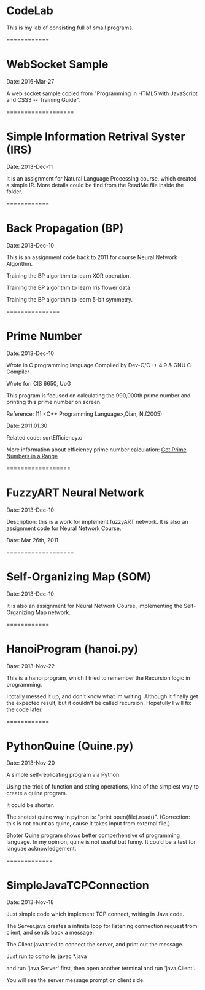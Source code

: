 CodeLab
=======

This is my lab of consisting full of small programs.

============

WebSocket Sample
============

Date: 2016-Mar-27

A web socket sample copied from "Programming in HTML5 with JavaScript and CSS3 -- Training Guide".

===================

Simple Information Retrival Syster (IRS)
==================

Date: 2013-Dec-11

It is an assignment for Natural Language Processing course, which created a simple IR. More details could be find from the ReadMe file inside the folder.

============

Back Propagation (BP)
============

Date: 2013-Dec-10

This is an assignment code back to 2011 for course Neural Network Algorithm.

Training the BP algorithm to learn XOR operation.

Training the BP algorithm to learn Iris flower data.

Training the BP algorithm to learn 5-bit symmetry.

===============

Prime Number
===============

Date: 2013-Dec-10

Wrote in C programming language Compiled by Dev-C/C++ 4.9 & GNU C Compiler

Wrote for: CIS 6650, UoG

This program is focused on calculating the 990,000th prime number and printing this prime number on screen.

Reference: [1] \<C++ Programming Language\>,Qian, N.(2005)

Date: 2011.01.30

Related code: sqrtEfficiency.c

More information about efficiency prime number calculation: [Get Prime Numbers in a Range](http://www.codeproject.com/Tips/732599/Get-Prime-Numbers-in-a-Range)

==================

FuzzyART Neural Network
==================

Date: 2013-Dec-10

Description: this is a work for implement fuzzyART network. It is also an assignment code for Neural Network Course.

Date: Mar 26th, 2011

===================

Self-Organizing Map (SOM)
==================

Date: 2013-Dec-10

It is also an assignment for Neural Network Course, implementing the Self-Organizing Map network.

============

HanoiProgram (hanoi.py)
============

Date: 2013-Nov-22

This is a hanoi program, which I tried to remember the Recursion logic in programming.

I totally messed it up, and don't know what im writing. Although it finally get the expected result, but it couldn't be called recursion. Hopefully I will fix the code later.

============

PythonQuine (Quine.py)
============
Date: 2013-Nov-20

A simple self-replicating program via Python.

Using the trick of function and string operations, kind of the simplest way to create a quine program.

It could be shorter.

The shotest quine way in python is: "print open(file).read()". (Correction: this is not count as quine, cause it takes input from external file.)

Shoter Quine program shows better comperhensive of programming language. In my opinion, quine is not useful but funny. It could be a test for languae acknowledgement.

=============

SimpleJavaTCPConnection
=============

Date: 2013-Nov-18


Just simple code which implement TCP connect, writing in Java code.

The Server.java creates a infinite loop for listening connection request from client, and sends back a message.

The Client.java tried to connect the server, and print out the message.

Just run to compile: javac *.java

and run 'java Server' first, then open another terminal and run 'java Client'.

You will see the server message prompt on client side.
